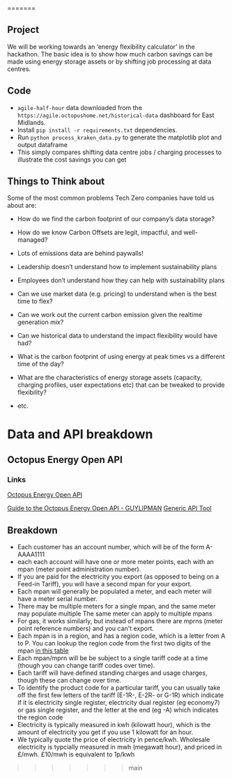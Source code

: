 =======
## Project
We will be working towards an ‘energy flexibility calculator’ in the hackathon. The basic idea is to show how much carbon savings can be made using energy storage assets or by shifting job processing at data centres.

## Code 
- `agile-half-hour` data downloaded from the `https://agile.octopushome.net/historical-data` dashboard for East Midlands.
- Install `pip install -r requirements.txt` dependencies.
- Run `python process_kraken_data.py` to generate the matplotlib plot and output dataframe
- This simply compares shifting data centre jobs / charging processes to illustrate the cost savings you can get

## Things to Think about

Some of the most common problems Tech Zero companies have told us about are:
- How do we find the carbon footprint of our company’s data storage?
- How do we know Carbon Offsets are legit, impactful, and well-managed?
- Lots of emissions data are behind paywalls! 
- Leadership doesn’t understand how to implement sustainability plans
- Employees don’t understand how they can help with sustainability plans

- Can we use market data (e.g. pricing) to understand when is the best time to flex?
- Can we work out the current carbon emission given the realtime generation mix?
- Can we historical data to understand the impact flexibility would have had? 
- What is the carbon footprint of using energy at peak times vs a different time of the day?
- What are the characteristics of energy storage assets (capacity, charging profiles, user expectations etc) that can be tweaked to provide flexibility? 
- etc.
 
# Data and API breakdown

## Octopus Energy Open API
### Links
[Octopus Energy Open API](https://octopus.energy/blog/agile-smart-home-diy/#AgileAPI)

[Guide to the Octopus Energy Open API - GUYLIPMAN](https://www.guylipman.com/octopus/api_guide.html)
[Generic API Tool](https://www.guylipman.com/octopus/generic.html)
## Breakdown
- Each customer has an account number, which will be of the form A-AAAA1111
- each each account will have one or more meter points, each with an mpan (meter point administration number). 
- If you are paid for the electricity you export (as opposed to being on a Feed-in Tariff), you will have a second mpan for your export. 
- Each mpan will generally be populated a meter, and each meter will have a meter serial number. 
- There may be multiple meters for a single mpan, and the same meter may populate multiple The same meter can apply to multiple mpans
- For gas, it works similarly, but instead of mpans there are mprns (meter point reference numbers) and you can't export. 
- Each mpan is in a region, and has a region code, which is a letter from A to P. You can lookup the region code from the first two digits of the mpan [in this table](https://www.wikiwand.com/en/Meter_Point_Administration_Number#Distributor_ID)
- Each mpan/mprn will be be subject to a single tariff code at a time (though you can change tariff codes over time). 
- Each tariff will have defined standing charges and usage charges, though these can change over time. 
- To identify the product code for a particular tariff, you can usually take off the first few letters of the tariff (E-1R-, E-2R- or G-1R) which indicate if it is electricity single register, electricity dual register (eg economy7) or gas single register, and the letter at the end (eg -A) which indicates the region code
- Electricity is typically measured in kwh (kilowatt hour), which is the amount of electricity you get if you use 1 kilowatt for an hour. 
- We typically quote the price of electricity in pence/kwh. Wholesale electricity is typcially measured in mwh (megawatt hour), and priced in £/mwh. £10/mwh is equivalent to 1p/kwh
>>>>>>> main

